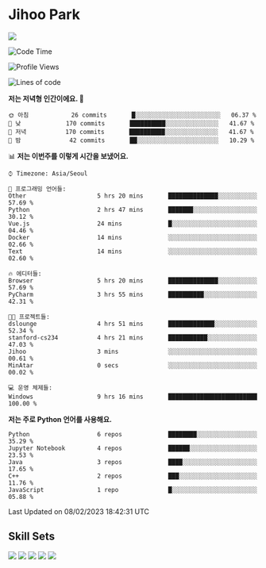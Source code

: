 # Jihoo Park
<!--![mazandi profile](http://mazandi.herokuapp.com/api?handle=wlgn8648&theme=warm) -->

<a href="https://www.linkedin.com/in/parkjihoo/" target="_blank"><img src="https://img.shields.io/badge/linkedin-0A66C2?style=flat-square&logo=linkedin&logoColor=white"/></a>

<!--START_SECTION:waka-->
![Code Time](http://img.shields.io/badge/Code%20Time-243%20hrs%2041%20mins-blue)

![Profile Views](http://img.shields.io/badge/Profile%20Views-2-blue)

![Lines of code](https://img.shields.io/badge/%EC%A0%80%EB%8A%94%20%EC%97%AC%ED%83%9C%EA%B9%8C%EC%A7%80%20-1%20Million%20%EC%A4%84%EC%9D%98%20%EC%BD%94%EB%93%9C%EB%A5%BC%20%EC%9E%91%EC%84%B1%ED%96%88%EC%96%B4%EC%9A%94.-blue)

**저는 저녁형 인간이에요. 🦉** 

```text
🌞 아침            26 commits       █░░░░░░░░░░░░░░░░░░░░░░░░   06.37 % 
🌆 낮　           170 commits       ██████████░░░░░░░░░░░░░░░   41.67 % 
🌃 저녁           170 commits       ██████████░░░░░░░░░░░░░░░   41.67 % 
🌙 밤　            42 commits       ██░░░░░░░░░░░░░░░░░░░░░░░   10.29 % 

```


📊 **저는 이번주를 이렇게 시간을 보냈어요.** 

```text
⌚︎ Timezone: Asia/Seoul

💬 프로그래밍 언어들: 
Other                    5 hrs 20 mins       ██████████████░░░░░░░░░░░   57.69 % 
Python                   2 hrs 47 mins       ███████░░░░░░░░░░░░░░░░░░   30.12 % 
Vue.js                   24 mins             █░░░░░░░░░░░░░░░░░░░░░░░░   04.46 % 
Docker                   14 mins             ░░░░░░░░░░░░░░░░░░░░░░░░░   02.66 % 
Text                     14 mins             ░░░░░░░░░░░░░░░░░░░░░░░░░   02.60 % 

🔥 에디터들: 
Browser                  5 hrs 20 mins       ██████████████░░░░░░░░░░░   57.69 % 
PyCharm                  3 hrs 55 mins       ██████████░░░░░░░░░░░░░░░   42.31 % 

🐱‍💻 프로젝트들: 
dslounge                 4 hrs 51 mins       █████████████░░░░░░░░░░░░   52.34 % 
stanford-cs234           4 hrs 21 mins       ███████████░░░░░░░░░░░░░░   47.03 % 
Jihoo                    3 mins              ░░░░░░░░░░░░░░░░░░░░░░░░░   00.61 % 
MinAtar                  0 secs              ░░░░░░░░░░░░░░░░░░░░░░░░░   00.02 % 

💻 운영 체제들: 
Windows                  9 hrs 16 mins       █████████████████████████   100.00 % 

```

**저는 주로 Python 언어를 사용해요.** 

```text
Python                   6 repos             ████████░░░░░░░░░░░░░░░░░   35.29 % 
Jupyter Notebook         4 repos             ██████░░░░░░░░░░░░░░░░░░░   23.53 % 
Java                     3 repos             ████░░░░░░░░░░░░░░░░░░░░░   17.65 % 
C++                      2 repos             ███░░░░░░░░░░░░░░░░░░░░░░   11.76 % 
JavaScript               1 repo              █░░░░░░░░░░░░░░░░░░░░░░░░   05.88 % 

```



 Last Updated on 08/02/2023 18:42:31 UTC
<!--END_SECTION:waka-->

## Skill Sets
<a><img src="https://img.shields.io/badge/tensorflow-FF6F00?style=flat-square&logo=tensorflow&logoColor=white"/></a>
<a><img src="https://img.shields.io/badge/mysql-4479A1?style=flat-square&logo=mysql&logoColor=white"/></a>
<a><img src="https://img.shields.io/badge/springboot-6DB33F?style=flat-square&logo=springboot&logoColor=white"/></a>
<a><img src="https://img.shields.io/badge/django-092E20?style=flat-square&logo=django&logoColor=white"/></a>
<a><img src="https://img.shields.io/badge/c++-00599C?style=flat-square&logo=c%2B%2B&logoColor=white"/></a>
<!--
**wlgn8648/wlgn8648** is a ✨ _special_ ✨ repository because its `README.md` (this file) appears on your GitHub profile.

Here are some ideas to get you started:

- 🔭 I’m currently working on ...
- 🌱 I’m currently learning ...
- 👯 I’m looking to collaborate on ...
- 🤔 I’m looking for help with ...
- 💬 Ask me about ...
- 📫 How to reach me: ...
- 😄 Pronouns: ...
- ⚡ Fun fact: ...
-->
